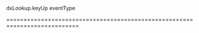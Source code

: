 <!--id-->dxLookup.keyUp<!--/id-->
<!--merge--><!--/merge-->
<!--hidden--><!--/hidden-->
<!--type-->eventType<!--/type-->
===========================================================================
